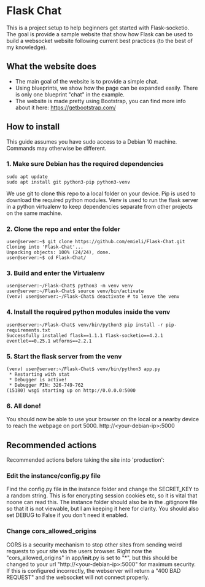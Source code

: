 
# Flask Chat
This is a project setup to help beginners get started with Flask-socketio. The goal is provide a sample website that show how Flask can be used to build a websocket website following current best practices (to the best of my knowledge).
## What the website does
- The main goal of the website is to provide a simple chat.
- Using blueprints, we show how the page can be expanded easily. There is only one blueprint "chat" in the example.
- The website is made pretty using Bootstrap, you can find more info about it here: https://getbootstrap.com/
## How to install
This guide assumes you have sudo access to a Debian 10 machine. Commands may otherwise be different.
### 1. Make sure Debian has the required dependencies
    sudo apt update
    sudo apt install git python3-pip python3-venv

We use git to clone this repo to a local folder on your device. Pip is used to download the required python modules. Venv is used to run the flask server in a python virtualenv to keep dependencies separate from other projects on the same machine.

### 2. Clone the repo and enter the folder
	user@server:~$ git clone https://github.com/emieli/Flask-Chat.git
	Cloning into 'Flask-Chat'...
	Unpacking objects: 100% (24/24), done.
	user@server:~$ cd Flask-Chat/
### 3. Build and enter the Virtualenv
	user@server:~/Flask-Chat$ python3 -m venv venv
	user@server:~/Flask-Chat$ source venv/bin/activate
	(venv) user@server:~/Flask-Chat$ deactivate # to leave the venv
### 4. Install the required python modules inside the venv
	user@server:~/Flask-Chat$ venv/bin/python3 pip install -r pip-requirements.txt
	Successfully installed flask==1.1.1 flask-socketio==4.2.1 eventlet==0.25.1 wtforms==2.2.1
### 5. Start the flask server from the venv
	(venv) user@server:~/Flask-Chat$ venv/bin/python3 app.py
     * Restarting with stat
     * Debugger is active!
     * Debugger PIN: 326-749-762
    (15180) wsgi starting up on http://0.0.0.0:5000
### 6. All done!
You should now be able to use your browser on the local or a nearby device to reach the webpage on port 5000.
http://\<your-debian-ip\>:5000

## Recommended actions
Recommended actions before taking the site into 'production':
### Edit the instance/config.py file
Find the config.py file in the instance folder and change the SECRET_KEY to a random string. This is for encrypting session cookies etc, so it is vital that noone can read this. The instance folder should also be in the .gitignore file so that it is not viewable, but I am keeping it here for clarity.
You should also set DEBUG to False if you don't need it enabled.

### Change cors_allowed_origins
CORS is a security mechanism to stop other sites from sending weird requests to your site via the users browser. Right now the "cors_allowed_origins" in app/__init__.py is set to "*", but this should be changed to your url "http://\<your-debian-ip\>:5000" for maximum security. If this is configured incorrectly, the webserver will return a "400 BAD REQUEST" and the websocket will not connect properly.